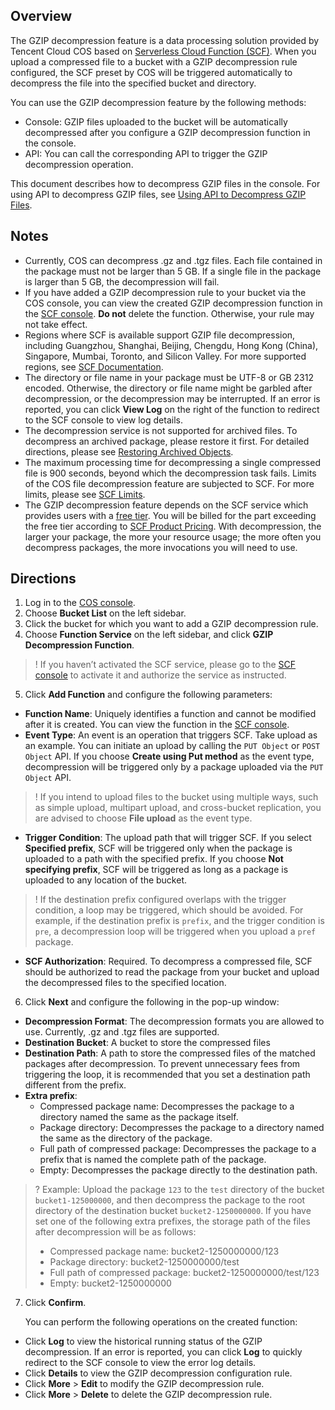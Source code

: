 ## Overview

The GZIP decompression feature is a data processing solution provided by Tencent Cloud COS based on [Serverless Cloud Function (SCF)](https://intl.cloud.tencent.com/document/product/583). When you upload a compressed file to a bucket with a GZIP decompression rule configured, the SCF preset by COS will be triggered automatically to decompress the file into the specified bucket and directory.

You can use the GZIP decompression feature by the following methods:
- Console: GZIP files uploaded to the bucket will be automatically decompressed after you configure a GZIP decompression function in the console.
- API: You can call the corresponding API to trigger the GZIP decompression operation.

This document describes how to decompress GZIP files in the console. For using API to decompress GZIP files, see [Using API to Decompress GZIP Files](https://intl.cloud.tencent.com/document/product/436/46202).


## Notes

- Currently, COS can decompress .gz and .tgz files. Each file contained in the package must not be larger than 5 GB. If a single file in the package is larger than 5 GB, the decompression will fail.
- If you have added a GZIP decompression rule to your bucket via the COS console, you can view the created GZIP decompression function in the [SCF console](https://console.cloud.tencent.com/scf/list?rid=1&ns=default). **Do not** delete the function. Otherwise, your rule may not take effect.
- Regions where SCF is available support GZIP file decompression, including Guangzhou, Shanghai, Beijing, Chengdu, Hong Kong (China), Singapore, Mumbai, Toronto, and Silicon Valley. For more supported regions, see [SCF Documentation](https://intl.cloud.tencent.com/document/product/583).
- The directory or file name in your package must be UTF-8 or GB 2312 encoded. Otherwise, the directory or file name might be garbled after decompression, or the decompression may be interrupted. If an error is reported, you can click **View Log** on the right of the function to redirect to the SCF console to view log details.
- The decompression service is not supported for archived files. To decompress an archived package, please restore it first. For detailed directions, please see [Restoring Archived Objects](https://intl.cloud.tencent.com/document/product/436/30961).
- The maximum processing time for decompressing a single compressed file is 900 seconds, beyond which the decompression task fails. Limits of the COS file decompression feature are subjected to SCF. For more limits, please see [SCF Limits](https://intl.cloud.tencent.com/document/product/583/11637).
- The GZIP decompression feature depends on the SCF service which provides users with a [free tier](https://intl.cloud.tencent.com/document/product/583/12282). You will be billed for the part exceeding the free tier according to [SCF Product Pricing](https://intl.cloud.tencent.com/document/product/583/12281). With decompression, the larger your package, the more your resource usage; the more often you decompress packages, the more invocations you will need to use.

## Directions

1. Log in to the [COS console](https://console.cloud.tencent.com/cos5).
2. Choose **Bucket List** on the left sidebar.
3. Click the bucket for which you want to add a GZIP decompression rule.
4. Choose **Function Service** on the left sidebar, and click **GZIP Decompression Function**.
>! If you haven’t activated the SCF service, please go to the [SCF console](https://console.cloud.tencent.com/scf) to activate it and authorize the service as instructed.
> 
5. Click **Add Function** and configure the following parameters: 

 - **Function Name**: Uniquely identifies a function and cannot be modified after it is created. You can view the function in the [SCF console](https://console.cloud.tencent.com/scf/list?rid=1&ns=default).
 - **Event Type**: An event is an operation that triggers SCF. Take upload as an example. You can initiate an upload by calling the `PUT Object` or `POST Object` API. If you choose **Create using Put method** as the event type, decompression will be triggered only by a package uploaded via the `PUT Object` API.
>! If you intend to upload files to the bucket using multiple ways, such as simple upload, multipart upload, and cross-bucket replication, you are advised to choose **File upload** as the event type.
> 
 - **Trigger Condition**: The upload path that will trigger SCF. If you select **Specified prefix**, SCF will be triggered only when the package is uploaded to a path with the specified prefix. If you choose **Not specifying prefix**, SCF will be triggered as long as a package is uploaded to any location of the bucket.
>! If the destination prefix configured overlaps with the trigger condition, a loop may be triggered, which should be avoided. For example, if the destination prefix is `prefix`, and the trigger condition is `pre`, a decompression loop will be triggered when you upload a `pref` package.
> 
 - **SCF Authorization**: Required. To decompress a compressed file, SCF should be authorized to read the package from your bucket and upload the decompressed files to the specified location.
6. Click **Next** and configure the following in the pop-up window: 

 - **Decompression Format**: The decompression formats you are allowed to use. Currently, .gz and .tgz files are supported.
 - **Destination Bucket**: A bucket to store the compressed files
 - **Destination Path**: A path to store the compressed files of the matched packages after decompression. To prevent unnecessary fees from triggering the loop, it is recommended that you set a destination path different from the prefix.
 - **Extra prefix**:
   - Compressed package name: Decompresses the package to a directory named the same as the package itself.
   - Package directory: Decompresses the package to a directory named the same as the directory of the package.
   - Full path of compressed package: Decompresses the package to a prefix that is named the complete path of the package.
   - Empty: Decompresses the package directly to the destination path.
>? Example:
> Upload the package `123` to the `test` directory of the bucket `bucket1-125000000`, and then decompress the package to the root directory of the destination bucket `bucket2-1250000000`. If you have set one of the following extra prefixes, the storage path of the files after decompression will be as follows:
> - Compressed package name: bucket2-1250000000/123
> - Package directory: bucket2-1250000000/test
> - Full path of compressed package: bucket2-1250000000/test/123
> - Empty: bucket2-1250000000
> 
7. Click **Confirm**.

   You can perform the following operations on the created function:
 - Click **Log** to view the historical running status of the GZIP decompression. If an error is reported, you can click **Log** to quickly redirect to the SCF console to view the error log details.
 - Click **Details** to view the GZIP decompression configuration rule.
 - Click **More** > **Edit** to modify the GZIP decompression rule.
 - Click **More** > **Delete** to delete the GZIP decompression rule.
